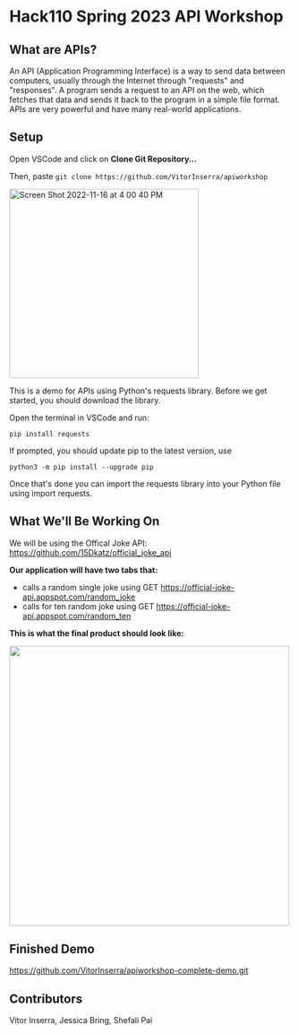 # Hack110 Spring 2023 API Workshop

## What are APIs?

An API (Application Programming Interface) is a way to send data between computers, usually through the Internet through "requests" and "responses". A program sends a request to an API on the web, which fetches that data and sends it back to the program in a simple file format. APIs are very powerful and have many real-world applications.

## Setup

Open VSCode and click on **Clone Git Repository...**

Then, paste `git clone https://github.com/VitorInserra/apiworkshop`

<img width="338" alt="Screen Shot 2022-11-16 at 4 00 40 PM" src="https://user-images.githubusercontent.com/69722735/202293238-cdc8207a-2f84-451f-ad15-4c6100507669.png">

This is a demo for APIs using Python's requests library. Before we get started, you should download the library.

Open the terminal in VSCode and run:

`pip install requests`

If prompted, you should update pip to the latest version, use

`python3 -m pip install --upgrade pip`

Once that's done you can import the requests library into your Python file using import requests.

## What We'll Be Working On

We will be using the Offical Joke API: https://github.com/15Dkatz/official_joke_api

**Our application will have two tabs that:**

- calls a random single joke using GET https://official-joke-api.appspot.com/random_joke
- calls for ten random joke using GET https://official-joke-api.appspot.com/random_ten


**This is what the final product should look like:**

<img width="500" src="https://github.com/VitorInserra/apiworkshop/blob/jokes-tab/Screen%20Recording%202022-11-16%20at%204.07.50%20PM.gif" />

## Finished Demo

https://github.com/VitorInserra/apiworkshop-complete-demo.git

## Contributors

Vitor Inserra, Jessica Bring, Shefali Pai
